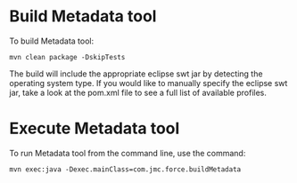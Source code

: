 # Build Metadata tool

To build Metadata tool:

    mvn clean package -DskipTests
    
The build will include the appropriate eclipse swt jar by detecting the operating system type.  If you would like to manually specify the eclipse swt jar, take a look at the pom.xml file to see a full list of available profiles.

    
# Execute Metadata tool 


    
To run Metadata tool from the command line, use the command:

    mvn exec:java -Dexec.mainClass=com.jmc.force.buildMetadata


